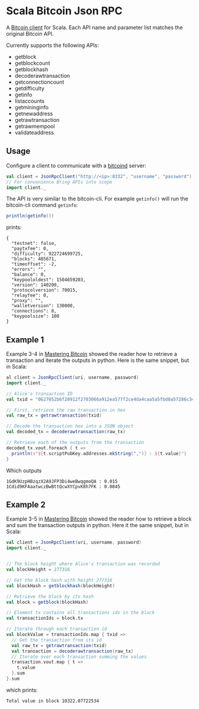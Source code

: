 # Scala Bitcoin Json RPC

A [Bitcoin client](https://en.bitcoin.it/wiki/Original_Bitcoin_client/API_calls_list) for Scala. Each API name and parameter list matches the original Bitcoin API.

Currently supports the following APIs:
- getblock
- getblockcount
- getblockhash
- decoderawtransaction
- getconnectioncount
- getdifficulty
- getinfo
- listaccounts
- getmininginfo
- getnewaddress
- getrawtransaction
- getrawmempool
- validateaddress

## Usage

Configure a client to communicate with a [bitcoind](https://en.bitcoin.it/wiki/Bitcoind) server:

```scala
val client = JsonRpcClient("http://<ip>:8332", "username", "password")
// For convenience Bring APIs into scope
import client._
```

The API is very similar to the bitcoin-cli. For example `getinfo()` will run the bitcoin-cli command `getinfo`:

```scala
println(getinfo())
```

prints:

```text
{
  "testnet": false,
  "paytxfee": 0,
  "difficulty": 922724699725,
  "blocks": 485671,
  "timeoffset": -2,
  "errors": "",
  "balance": 0,
  "keypoololdest": 1504659203,
  "version": 140200,
  "protocolversion": 70015,
  "relayfee": 0,
  "proxy": "",
  "walletversion": 130000,
  "connections": 8,
  "keypoolsize": 100
}
```

## Example 1

Example 3-4 in [Mastering Bitcoin](https://www.amazon.ca/Mastering-Bitcoin-Unlocking-Digital-Cryptocurrencies/dp/1449374042) showed the reader how to retrieve a transaction and iterate the outputs in python. Here is the same snippet, but in Scala:

```scala
al client = JsonRpcClient(uri, username, password)
import client._

// Alice's transaction ID
val txid = "0627052b6f28912f2703066a912ea577f2ce4da4caa5a5fbd8a57286c345c2f2"

// First, retrieve the raw transaction in hex
val raw_tx = getrawtransaction(txid)

// Decode the transaction hex into a JSON object
val decoded_tx = decoderawtransaction(raw_tx)

// Retrieve each of the outputs from the transaction
decoded_tx.vout.foreach { t =>
  println(s"${t.scriptPubKey.addresses.mkString(",")} : ${t.value}")
}  
```

Which outputs

```text
1GdK9UzpHBzqzX2A9JFP3Di4weBwqgmoQA : 0.015
1Cdid9KFAaatwczBwBttQcwXYCpvK8h7FK : 0.0845
```

## Example 2

Example 3-5 in [Mastering Bitcoin](https://www.amazon.ca/Mastering-Bitcoin-Unlocking-Digital-Cryptocurrencies/dp/1449374042) showed the reader how to retrieve a block and sum the transaction outputs in python. Here it the same snippet, but in Scala:

```scala
val client = JsonRpcClient(uri, username, password)
import client._


// The block height where Alice's transaction was recorded
val blockHeight = 277316

// Get the block hash with height 277316
val blockHash = getblockhash(blockHeight)

// Retrieve the block by its hash
val block = getblock(blockHash)

// Element tx contains all transactions ids in the block
val transactionIds = block.tx

// Iterate through each transaction id
val blockValue = transactionIds.map { txid =>
  // Get the transaction from its id
  val raw_tx = getrawtransaction(txid)
  val transaction = decoderawtransaction(raw_tx)
  // Iterate over each transaction summing the values
  transaction.vout.map { t =>
    t.value
  }.sum
}.sum
```
which prints:

```text
Total value in block 10322.07722534
```
